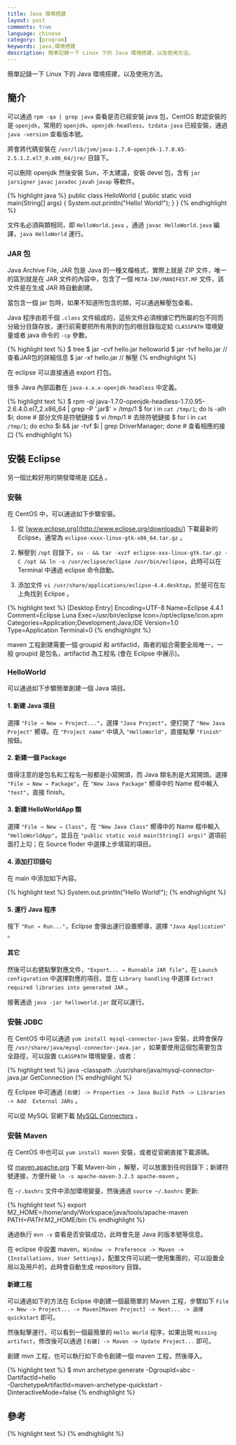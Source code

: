 ```yaml
---
title: Java 環境搭建
layout: post
comments: true
language: chinese
category: [program]
keywords: java,環境搭建
description: 簡單記錄一下 Linux 下的 Java 環境搭建，以及使用方法。
---
```


簡單記錄一下 Linux 下的 Java 環境搭建，以及使用方法。

<!-- more -->

## 簡介

可以通過 ```rpm -qa | grep java``` 查看是否已經安裝 java 包，CentOS 默認安裝的是 ```openjdk```，常用的 ```openjdk```、```openjdk-headless```、```tzdata-java``` 已經安裝，通過 ```java -version``` 查看版本號。

將會將代碼安裝在 ```/usr/lib/jvm/java-1.7.0-openjdk-1.7.0.65-2.5.1.2.el7_0.x86_64/jre/``` 目錄下。

可以刪除 openjdk 然後安裝 Sun，不太建議，安裝 devel 包，含有 ```jar``` ```jarsigner``` ```javac``` ```javadoc``` ```javah``` ```javap``` 等軟件。

{% highlight java %}
public class HelloWorld {
    public static void main(String[] args) {
        System.out.println("Hello! World!");
    }
}
{% endhighlight %}

文件名必須與類相同，即 ```HelloWorld.java``` ，通過 ```javac HelloWorld.java``` 編譯，```java HelloWorld``` 運行。

### JAR 包

Java Archive File, JAR 包是 Java 的一種文檔格式，實際上就是 ZIP 文件，唯一的區別就是在 JAR 文件的內容中，包含了一個 ```META-INF/MANIFEST.MF``` 文件，該文件是在生成 JAR 時自動創建。

當包含一個 jar 包時，如果不知道所包含的類，可以通過解壓包查看。

Java 程序由若干個 `.class` 文件組成的，這些文件必須根據它們所屬的包不同而分級分目錄存放，運行前需要把所有用到的包的根目錄指定給 `CLASSPATH` 環境變量或者 java 命令的 `-cp` 參數。

<!--
創建可執行的 JAR 文件包，需要使用帶 cvfm 參數的 jar 命令，同樣以上述 test 目錄為例，命令如下：
jar cvfm test.jar manifest.mf test
這裡 test.jar 和 manifest.mf 兩個文件，分別是對應的參數 f 和 m，其重頭戲在 manifest.mf。因為要創建可執行的 JAR 文件包，光靠指定一個 manifest.mf 文件是不夠的，因為 MANIFEST 是 JAR 文件包的特徵，可執行的 JAR 文件包和不可執行的 JAR 文件包都包含 MANIFEST。關鍵在於可執行 JAR 文件包的 MANIFEST，其內容包含了 Main-Class 一項。這在 MANIFEST 中書寫格式如下：

Main-Class: 可執行主類全名(包含包名)
例如，假設上例中的 Test.class 是屬於 test 包的，而且是可執行的類 (定義了 public static void main(String[]) 方法)，那麼這個 manifest.mf 可以編輯如下：

Main-Class: test.Test <回車>
這個 manifest.mf 可以放在任何位置，也可以是其它的文件名，只需要有 Main-Class: test.Test 一行，且該行以一個回車符結束即可。創建了 manifest.mf 文件之後，我們的目錄結構變為：

　　==
　　|- test
　　|`- Test.class
　　`- manifest.mf

這時候，需要到 test 目錄的上級目錄中去使用 jar 命令來創建 JAR 文件包。也就是在目錄樹中使用“==”表示的那個目錄中，使用如下命令：

jar cvfm test.jar manifest.mf test
之後在“==”目錄中創建了 test.jar，這個 test.jar 就是執行的 JAR 文件包。運行時只需要使用 java -jar test.jar 命令即可。

需要注意的是，創建的 JAR 文件包中需要包含完整的、與 Java 程序的包結構對應的目錄結構，就像上例一樣。而 Main-Class 指定的類，也必須是完整的、包含包路徑的類名，如上例的 test.Test；而且在沒有打成 JAR 文件包之前可以使用 java <類名> 來運行這個類，即在上例中 java test.Test 是可以正確運行的 (當然要在 CLASSPATH 正確的情況下)。
-->


{% highlight text %}
$ tree
$ jar -cvf hello.jar helloworld
$ jar -tvf hello.jar                 // 查看JAR包的詳細信息
$ jar -xf hello.jar                  // 解壓
{% endhighlight %}

在 eclipse 可以直接通過 export 打包。

很多 Java 內部函數在 ```java-x.x.x-openjdk-headless``` 中定義。

{% highlight text %}
$ rpm -ql java-1.7.0-openjdk-headless-1.7.0.95-2.6.4.0.el7_2.x86_64 | grep -P '\.jar$' > /tmp/1
$ for i in `cat /tmp/1`; do ls -alh $i; done                                               # 部分文件是符號鏈接
$ vi /tmp/1                                                                                # 去除符號鏈接
$ for i in `cat /tmp/1`; do echo $i && jar -tvf $i | grep DriverManager; done              # 查看相應的接口
{% endhighlight %}


## 安裝 Eclipse

另一個比較好用的開發環境是 [IDEA](https://www.jetbrains.com/idea/) 。

### 安裝

在 CentOS 中，可以通過如下步驟安裝。

1. 從 [www.eclipse.org](http://www.eclipse.org/downloads/) 下載最新的 Eclipse，通常為 ```eclipse-xxxx-linux-gtk-x86_64.tar.gz``` 。

2. 解壓到 ```/opt``` 目錄下，```su - && tar -xvzf eclipse-xxx-linux-gtk.tar.gz -C /opt && ln -s /usr/eclipse/eclipse /usr/bin/eclipse```，此時可以在 Terminal 中通過 eclipse 命令啟動。

3. 添加文件 ```vi /usr/share/applications/eclipse-4.4.desktop```，於是可在左上角找到 Eclipse 。

{% highlight text %}
[Desktop Entry]
Encoding=UTF-8
Name=Eclipse 4.4.1
Comment=Eclipse Luna
Exec=/usr/bin/eclipse
Icon=/opt/eclipse/icon.xpm
Categories=Application;Development;Java;IDE
Version=1.0
Type=Application
Terminal=0
{% endhighlight %}

<!--
最後一步也可以創建一個可執行腳本(沒有試過)，內容為：
#!/bin/sh
export ECLIPSE_HOME="/opt/eclipse"
$ECLIPSE_HOME/eclipse $*

使用方法可以參考 《使用Eclipse構建Maven項目》
-->

maven 工程創建需要一個 groupid 和 artifactid，兩者的組合需要全局唯一，一般 groupid 是包名，artifactid 為工程名 (會在 Eclipse 中展示)。

### HelloWorld

可以通過如下步驟簡單創建一個 Java 項目。

#### 1. 新建 Java 項目

選擇 `"File → New → Project..."`，選擇 `"Java Project"`，便打開了 `"New Java Project"` 嚮導。在 `"Project name"` 中填入 `"HelloWorld"`，直接點擊 `"Finish"` 按鈕。

#### 2. 新建一個 Package

值得注意的是包名和工程名一般都是小寫開頭，而 Java 類名則是大寫開頭。選擇 `"File → New → Package"`，在 `"New Java Package"` 嚮導中的 Name 框中輸入 `"test"`，直接 finish。

#### 3. 新建 HelloWorldApp 類

選擇 `"File → New → Class"`，在 `"New Java Class"` 嚮導中的 Name 框中輸入 `"HelloWorldApp"`，並且在 `"public static void main(String[] args)"` 選項前面打上勾；在 Source floder 中選擇上步填寫的項目。

#### 4. 添加打印語句

在 main 中添加如下內容。

{% highlight text %}
System.out.println("Hello World!");
{% endhighlight %}

#### 5. 運行 Java 程序

按下 `"Run → Run..."`，Eclipse 會彈出運行設置嚮導，選擇 `"Java Application"` 。

#### 其它

然後可以右健點擊對應文件，`"Export... → Runnable JAR file"`，在 `Launch configuration` 中選擇對應的項目，並在 `Library handling` 中選擇 `Extract required libraries into generated JAR` 。

接著通過 `java -jar helloworld.jar` 就可以運行。

### 安裝 JDBC

在 CentOS 中可以通過 `yum install mysql-connector-java` 安裝，此時會保存在 `/usr/share/java/mysql-connector-java.jar` ，如果要使用這個包需要包含全路徑，可以設置 `CLASSPATH` 環境變量，或者：

{% highlight text %}
java -classpath .:/usr/share/java/mysql-connector-java.jar GetConnection
{% endhighlight %}

在 Eclipse 中可通過 `[右健] -> Properties -> Java Build Path -> Libraries -> Add  External JARs` 。

可以從 MySQL 官網下載 [MySQL Connectors](http://www.mysql.com/products/connector/) 。

### 安裝 Maven

在 CentOS 中也可以 `yum install maven` 安裝，或者從官網直接下載源碼。

從 [maven.apache.org](http://maven.apache.org/) 下載 Maven-bin ，解壓，可以放置到任何目錄下；新建符號連接，方便升級 `ln -s apache-maven-3.2.3 apache-maven` 。

在 `~/.bashrc` 文件中添加環境變量，然後通過 `source ~/.bashrc` 更新:

{% highlight text %}
export M2_HOME=/home/andy/Workspace/java/tools/apache-maven
PATH=$PATH:$M2_HOME/bin
{% endhighlight %}

通過執行 `mvn -v` 查看是否安裝成功，此時會先是 Java 的版本號等信息。

在 eclipse 中設置 maven，`Window -> Preference -> Maven -> {Installations, User Settings}`，配置文件可以統一使用集團的，可以設置全局以及用戶的，此時會自動生成 repository 目錄。

#### 新建工程

可以通過如下的方法在 Eclipse 中創建一個最簡單的 Maven 工程，步驟如下 `File -> New -> Project... -> Maven[Maven Project] -> Next... -> 選擇 quickstart` 即可。

然後點擊運行，可以看到一個最簡單的 `Hello World` 程序，如果出現 `Missing artifact`，修改後可以通過 `[右鍵] -> Maven -> Update Project...` 即可。

創建 mvn 工程，也可以執行如下命令創建一個 maven 工程，然後導入。

{% highlight text %}
$ mvn archetype:generate -DgroupId=abc -DartifactId=hello \
    -DarchetypeArtifactId=maven-archetype-quickstart -DinteractiveMode=false
{% endhighlight %}

## 參考

<!--
<br><br><h2>閱讀源碼</h2><p>
如果通過 eclipse 閱讀源碼，可以直接新建 Java Project，然後將源碼目錄設置為相應的目錄。或者在相應的 java 包上點擊右健，選擇 Properties，會出現 Java Source Attachment 對話框，然後選擇 External location -&gt; External Floder... 選擇相應的目錄即可。<br><br>

常用快捷鍵。<ul><li>
Ctrl-左健<br>
查看變量、方法、類的定義。</li><br><li>

Ctrl+O

查看一個類的綱要，列出其方法和成員變量。提示：再多按一次Ctrl+O，可以列出該類繼承的方法和變量。

助記："O"---"Outline"---"綱要"

3. Ctrl+T

查看一個類的繼承關係樹，是自頂向下的，再多按一次Ctrl+T, 會換成自底向上的顯示結構。

提示：選中一個方法名，按Ctrl+T，可以查看到有這個同名方法的父類、子類、接口。

助記："T"-------"Tree"-----"層次樹"

4.Alt+左右方向鍵

我們經常會遇到看代碼時Ctrl+左鍵，層層跟蹤，然後迷失在代碼中的情況，這時只需要按“Alt+左方向鍵”就可以退回到上次閱讀的位置，同理，按“Alt+右方向鍵”會前進到剛才退回的閱讀位置，就像瀏覽器的前進和後退按鈕一樣。

5.Ctrl+Alt+H

如果你想知道一個類的方法到底被那些其他的類調用，那麼請選中這個方法名，然後按“Ctrl+Alt+H”，Eclipse就會顯示出這個方法被哪些方法調用，最終產生一個調用關係樹。

助記："H"---"Hierarchy"---"調用層次"



Antlr，一個特定領域編程語言 (Domain Specific Languages, DSL)
Groovy入門教程，據說是下一代的java語言，同樣運行在 JVM 中。

http://www.infoq.com/cn/java-depth-adventure
-->


{% highlight text %}
{% endhighlight %}
